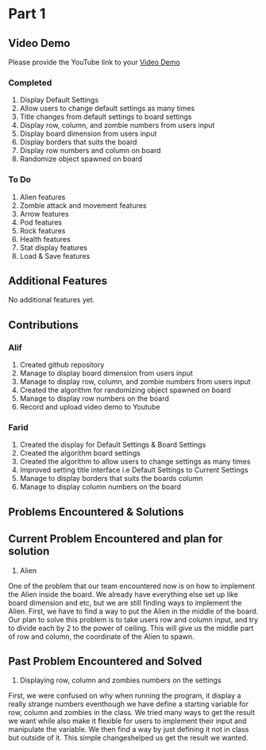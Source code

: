 # Part 1

## Video Demo

Please provide the YouTube link to your [Video Demo](https://youtu.be/NRZ-Wm4W2u0)

### Completed

1. Display Default Settings
2. Allow users to change default settings as many times
3. Title changes from default settings to board settings
4. Display row, column, and zombie numbers from users input
5. Display board dimension from users input
6. Display borders that suits the board
7. Display row numbers and column on board
8. Randomize object spawned on board

### To Do

1. Alien features
2. Zombie attack and movement features
3. Arrow features
4. Pod features
5. Rock features
6. Health features
7. Stat display features
8. Load & Save features

## Additional Features

No additional features yet.

## Contributions

### Alif

1. Created github repository
2. Manage to display board dimension from users input
3. Manage to display row, column, and zombie numbers from users input
4. Created the algorithm for randomizing object spawned on board
5. Manage to display row numbers on the board
6. Record and upload video demo to Youtube
### Farid

1. Created the display for Default Settings & Board Settings
2. Created the algorithm board settings
3. Created the algorithm to allow users to change settings as many times
4. Improved setting title interface i.e Default Settings to Current Settings 
5. Manage to display borders that suits the boards column
6. Manage to display column numbers on the board

## Problems Encountered & Solutions

## Current Problem Encountered and plan for solution

1. Alien

One of the problem that our team encountered now is on how to implement the Alien inside the board. We already have everything else set up like 
board dimension and etc, but we are still finding ways to implement the Alien. First, we have to find a way to put the Alien in the middle of the 
board. Our plan to solve this problem is to take users row and column input, and try to divide each by 2 to the power of ceiling. This will give
us the middle part of row and column, the coordinate of the Alien to spawn.

## Past Problem Encountered and Solved

1. Displaying row, column and zombies numbers on the settings

First, we were confused on why when running the program, it display a really strange numbers eventhough we have define a starting variable for
row, column and zombies in the class. We tried many ways to get the result we want while also make it flexible for users to implement their input 
and manipulate the variable. We then find a way by just defining it not in class but outside of it. This simple changeshelped us get the result 
we wanted.